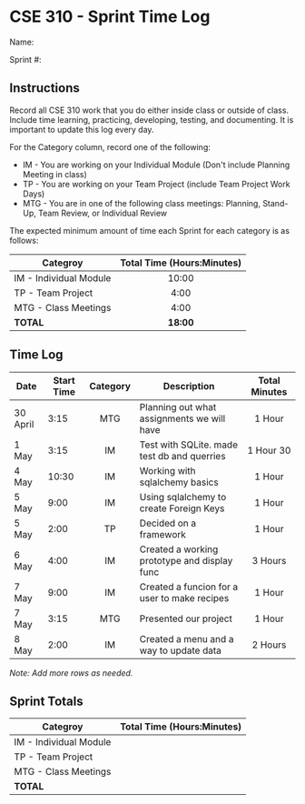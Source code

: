 # CSE 310 - Sprint Time Log

Name:

Sprint #:

## Instructions

Record all CSE 310 work that you do either inside class or outside of class.  Include time learning, practicing, developing, testing, and documenting.  It is important to update this log every day.

For the Category column, record one of the following:
* IM - You are working on your Individual Module (Don't include Planning Meeting in class)
* TP - You are working on your Team Project (include Team Project Work Days)
* MTG - You are in one of the following class meetings: Planning, Stand-Up, Team Review, or Individual Review

The expected minimum amount of time each Sprint for each category is as follows:

|Categroy                       |Total Time (Hours:Minutes)|
|-------------------------------|:------------------------:|
|IM - Individual Module         |          10:00           |
|TP - Team Project              |           4:00           |
|MTG - Class Meetings           |           4:00           |
|**TOTAL**                      |        **18:00**         |

## Time Log

|Date      |Start Time|Category|Description                                 |Total Minutes|
|----------|----------|:------:|--------------------------------------------|:-----------:|
|30 April  |3:15      |MTG     |Planning out what assignments we will have  |  1 Hour     |
|1 May     |3:15      |IM      |Test with SQLite. made test db and querries |  1 Hour 30  |
|4 May     |10:30     |IM      |Working with sqlalchemy basics              |  1 Hour     |
|5 May     |9:00      |IM      |Using sqlalchemy to create Foreign Keys     |  1 Hour     |
|5 May     |2:00      |TP      |Decided on a framework                      |  1 Hour     |
|6 May     |4:00      |IM      |Created a working prototype and display func|  3 Hours    |
|7 May     |9:00      |IM      |Created a funcion for a user to make recipes|  1 Hour     |
|7 May     |3:15      |MTG     |Presented our project                       |  1 Hour     |
|8 May     |2:00      |IM      |Created a menu and a way to update data     |  2 Hours    |

_Note: Add more rows as needed._

## Sprint Totals

|Categroy                       |Total Time (Hours:Minutes)|
|-------------------------------|:------------------------:|
|IM - Individual Module         |                          |
|TP - Team Project              |                          |
|MTG - Class Meetings           |                          |
|**TOTAL**                      |                          |
